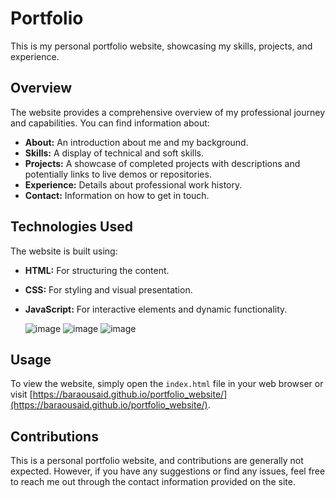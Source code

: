 # Portfolio

This is my personal portfolio website, showcasing my skills, projects, and experience.

## Overview

The website provides a comprehensive overview of my professional journey and capabilities. You can find information about:

* **About:** An introduction about me and my background.
* **Skills:** A display of technical and soft skills.
* **Projects:** A showcase of completed projects with descriptions and potentially links to live demos or repositories.
* **Experience:** Details about professional work history.
* **Contact:** Information on how to get in touch.

## Technologies Used

The website is built using:

* **HTML:** For structuring the content.
* **CSS:** For styling and visual presentation.
* **JavaScript:** For interactive elements and dynamic functionality.

  ![image](https://img.shields.io/badge/HTML5-E34F26?style=for-the-badge&logo=html5&logoColor=white)
  ![image](https://img.shields.io/badge/CSS3-1572B6?style=for-the-badge&logo=css3&logoColor=white)
  ![image](https://img.shields.io/badge/CSS3-1572B6?style=for-the-badge&logo=css3&logoColor=white)

## Usage

To view the website, simply open the `index.html` file in your web browser or visit [https://baraousaid.github.io/portfolio_website/](https://baraousaid.github.io/portfolio_website/).

## Contributions

This is a personal portfolio website, and contributions are generally not expected.
However, if you have any suggestions or find any issues, feel free to reach me out through the contact information provided on the site.
